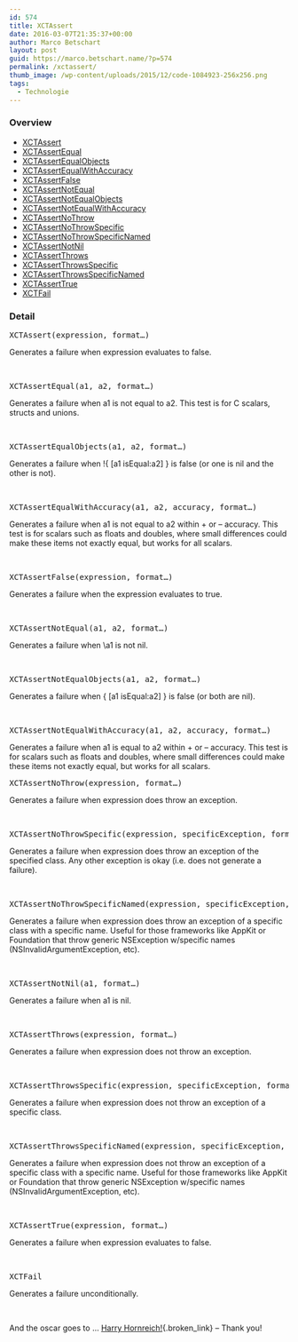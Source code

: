 ```yaml
---
id: 574
title: XCTAssert
date: 2016-03-07T21:35:37+00:00
author: Marco Betschart
layout: post
guid: https://marco.betschart.name/?p=574
permalink: /xctassert/
thumb_image: /wp-content/uploads/2015/12/code-1084923-256x256.png
tags:
  - Technologie
---
```

### Overview

  *  [XCTAssert](#XCTAssert)
  *  [XCTAssertEqual](#XCTAssertEqual)
  *  [XCTAssertEqualObjects](#XCTAssertEqualObjects)
  *  [XCTAssertEqualWithAccuracy](#XCTAssertEqualWithAccuracy)
  *  [XCTAssertFalse](#XCTAssertFalse)
  *  [XCTAssertNotEqual](#XCTAssertNotEqual)
  *  [XCTAssertNotEqualObjects](#XCTAssertNotEqualObjects)
  *  [XCTAssertNotEqualWithAccuracy](#XCTAssertNotEqualWithAccuracy)
  *  [XCTAssertNoThrow](#XCTAssertNoThrow)
  *  [XCTAssertNoThrowSpecific](#XCTAssertNoThrowSpecific)
  * [XCTAssertNoThrowSpecificNamed](#XCTAssertNoThrowSpecificNamed)
  *  [XCTAssertNotNil](#XCTAssertNotNil)
  *  [XCTAssertThrows](#XCTAssertThrows)
  *  [XCTAssertThrowsSpecific](#XCTAssertThrowsSpecific)
  *  [XCTAssertThrowsSpecificNamed](#XCTAssertThrowsSpecificNamed)
  *  [XCTAssertTrue](#XCTAssertTrue)
  *  [XCTFail](#XCTFail) 

### Detail

<pre id="XCTAssert">XCTAssert(expression, format…)</pre>

Generates a failure when expression evaluates to false.

&nbsp;

<pre id="XCTAssertEqual">XCTAssertEqual(a1, a2, format…)</pre>

Generates a failure when a1 is not equal to a2. This test is for C scalars, structs and unions.

&nbsp;

<pre id="XCTAssertEqualObjects">XCTAssertEqualObjects(a1, a2, format…)</pre>

Generates a failure when !{ [a1 isEqual:a2] } is false (or one is nil and the other is not).

&nbsp;

<pre id="XCTAssertEqualWithAccuracy">XCTAssertEqualWithAccuracy(a1, a2, accuracy, format…)</pre>

Generates a failure when a1 is not equal to a2 within + or &#8211; accuracy. This test is for scalars such as floats and doubles, where small differences could make these items not exactly equal, but works for all scalars.

&nbsp;

<pre id="XCTAssertFalse">XCTAssertFalse(expression, format…)</pre>

Generates a failure when the expression evaluates to true.

&nbsp;

<pre id="XCTAssertNotEqual">XCTAssertNotEqual(a1, a2, format…)</pre>

Generates a failure when \a1 is not nil.

&nbsp;

<pre id="XCTAssertNotEqualObjects">XCTAssertNotEqualObjects(a1, a2, format…)</pre>

Generates a failure when { [a1 isEqual:a2] } is false (or both are nil).

&nbsp;

<pre id="XCTAssertNotEqualWithAccuracy">XCTAssertNotEqualWithAccuracy(a1, a2, accuracy, format…)</pre>

Generates a failure when a1 is equal to a2 within + or &#8211; accuracy. This test is for scalars such as floats and doubles, where small differences could make these items not exactly equal, but works for all scalars.

<pre id="XCTAssertNoThrow">XCTAssertNoThrow(expression, format…)</pre>

Generates a failure when expression does throw an exception.

&nbsp;

<pre id="XCTAssertNoThrowSpecific">XCTAssertNoThrowSpecific(expression, specificException, format…)</pre>

Generates a failure when expression does throw an exception of the specified class. Any other exception is okay (i.e. does not generate a failure).

&nbsp;

<pre id="XCTAssertNoThrowSpecificNamed">XCTAssertNoThrowSpecificNamed(expression, specificException, exception_name, format…)</pre>

Generates a failure when expression does throw an exception of a specific class with a specific name. Useful for those frameworks like AppKit or Foundation that throw generic NSException w/specific names (NSInvalidArgumentException, etc).

&nbsp;

<pre id="XCTAssertNotNil">XCTAssertNotNil(a1, format…)</pre>

Generates a failure when a1 is nil.

&nbsp;

<pre id="XCTAssertThrows">XCTAssertThrows(expression, format…)</pre>

Generates a failure when expression does not throw an exception.

&nbsp;

<pre id="XCTAssertThrowsSpecific">XCTAssertThrowsSpecific(expression, specificException, format…)</pre>

Generates a failure when expression does not throw an exception of a specific class.

&nbsp;

<pre id="XCTAssertThrowsSpecificNamed">XCTAssertThrowsSpecificNamed(expression, specificException, exception_name, format…)</pre>

Generates a failure when expression does not throw an exception of a specific class with a specific name. Useful for those frameworks like AppKit or Foundation that throw generic NSException w/specific names (NSInvalidArgumentException, etc).

&nbsp;

<pre id="XCTAssertTrue">XCTAssertTrue(expression, format…)</pre>

Generates a failure when expression evaluates to false.

&nbsp;

<pre id="XCTFail">XCTFail</pre>

Generates a failure unconditionally.

&nbsp;

And the oscar goes to &#8230; [Harry Hornreich!](http://appleprogramming.com/blog/2013/12/26/xctest-assertions-documentation/){.broken_link} &#8211; Thank you!